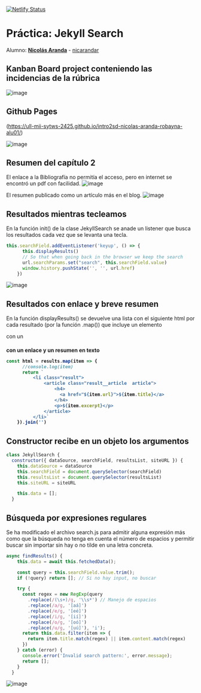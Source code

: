 [![Netlify Status](https://api.netlify.com/api/v1/badges/2a0777f4-0f51-47c6-aa0f-92dc6b1453da/deploy-status)](https://app.netlify.com/sites/intros2d-nicarandar/deploys)

# Práctica: Jekyll Search

Alumno: **[Nicolás Aranda](https://campusdoctoradoyposgrado2425.ull.es/user/view.php?id=24251103382)** - [nicarandar](https://github.com/nicarandar)

## Kanban Board project conteniendo las incidencias de la rúbrica
![image](https://github.com/user-attachments/assets/b95c2ab1-f446-400a-ba1d-1c3c4f237f43)

## Github Pages
(https://ull-mii-sytws-2425.github.io/intro2sd-nicolas-aranda-robayna-alu01/)

![image](https://github.com/user-attachments/assets/1c27eb60-1d06-4ec7-86d8-15218d225250)

## Resumen del capítulo 2

El enlace a la Bibliografía no permitía el acceso, pero en internet se encontró un pdf con facilidad.
![image](https://github.com/user-attachments/assets/409d916c-0be3-41a0-9367-78d2d18422be)

El resumen publicado como un artículo más en el blog.
![image](https://github.com/user-attachments/assets/4b5235cd-65a8-44a0-9f0b-8a7165a574c4)

## Resultados mientras tecleamos

En la función init() de la clase JekyllSearch se anade un listener que busca los resultados cada vez que se levanta una tecla.
```js
this.searchField.addEventListener('keyup', () => {
      this.displayResults()
      // So that when going back in the browser we keep the search
      url.searchParams.set("search", this.searchField.value)
      window.history.pushState('', '', url.href)
    })
```
![image](https://github.com/user-attachments/assets/e2a2af8f-7560-4e50-b14b-a63a0624f8c5)

## Resultados con enlace y breve resumen

En la función displayResults() se devuelve una lista con el siguiente html por cada resultado (por la función .map()) que incluye un elemento <article> con un <h4> con un enlace <a> y un resumen en texto <p>
```js
const html = results.map(item => {
      //console.log(item)
      return `
          <li class="result">
              <article class="result__article  article">
                  <h4>
                    <a href="${item.url}">${item.title}</a>
                  </h4>
                  <p>${item.excerpt}</p>
              </article>
          </li>`
    }).join('')
```

## Constructor recibe en un objeto los argumentos
```js
class JekyllSearch {
  constructor({ dataSource, searchField, resultsList, siteURL }) {
    this.dataSource = dataSource
    this.searchField = document.querySelector(searchField)
    this.resultsList = document.querySelector(resultsList)
    this.siteURL = siteURL

    this.data = [];
  }
```

## Búsqueda por expresiones regulares
Se ha modificado el archivo search.js para admitir alguna expresión más como que la búsqueda no tenga en cuenta el número de espacios y permitir buscar sin importar sin hay o no tilde en una letra concreta.

```js
async findResults() {
    this.data = await this.fetchedData();

    const query = this.searchField.value.trim();
    if (!query) return []; // Si no hay input, no buscar

    try {
      const regex = new RegExp(query
        .replace(/(\s+)/g, '\\s*') // Manejo de espacios
        .replace(/a/g, '[aá]')
        .replace(/e/g, '[eé]')
        .replace(/i/g, '[ií]')
        .replace(/o/g, '[oó]')
        .replace(/u/g, '[uú]'), 'i');
      return this.data.filter(item => {
        return item.title.match(regex) || item.content.match(regex)
      })
    } catch (error) {
      console.error('Invalid search pattern:', error.message);
      return [];
    }
  }
```
![image](https://github.com/user-attachments/assets/b61acfad-783f-434c-986d-1f6790895ff8)

